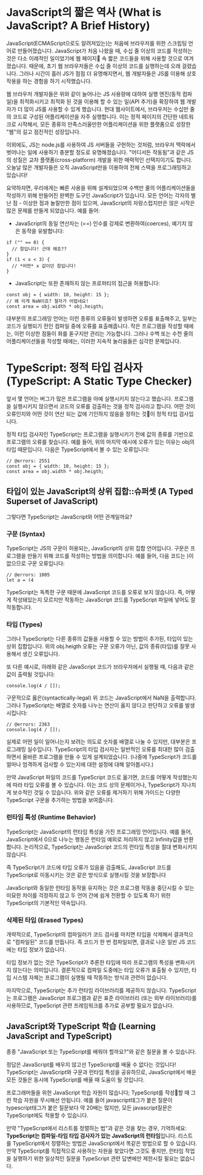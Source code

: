 # JavaScript의 짧은 역사 (What is JavaScript? A Brief History)

JavaScript(ECMAScript으로도 알려져있는)는 처음에 브라우저를 위한 스크립팅 언어로 만들어졌습니다. JavaScript가 처음 나왔을 때, 수십 줄 이상의 코드를 작성하는 것은 다소 이례적인 일이었기에 웹 페이지 속 짧은 코드들을 위해 사용할 것으로 여겨졌습니다. 때문에, 초기 웹 브라우저들은 수십 줄 이상의 코드를 실행하는데 오래 걸렸습니다. 그러나 시간이 흘러 JS가 점점 더 유명해지면서, 웹 개발자들은 JS를 이용해 상호작용을 하는 경험을 하기 시작했습니다.

웹 브라우저 개발자들은 위와 같이 늘어나는 JS 사용량에 대하여 실행 엔진(동적 컴파일)을 최적화시키고 최적화 된 것을 이용해 할 수 있는 일(API 추가)을 확장하여 웹 개발자가 더 많이 JS를 사용할 수 있게 했습니다. 현대 웹사이트에서, 브라우저는 수십만 줄의 코드로 구성된 어플리케이션을 자주 실행합니다. 이는 정적 페이지의 간단한 네트워크로 시작해서, 모든 종류의 만족스러울만한 어플리케이션을 위한 플랫폼으로 성장한 "웹"의 길고 점진적인 성장입니다.

이외에도, JS는 node.js를 사용하여 JS 서버들을 구현하는 것처럼, 브라우저 맥락에서 벗어나는 일에 사용하기 충분할 정도로 유명해졌습니다. "어디서든 작동됨"과 같은 JS의 성질은 교차 플랫폼(cross-platform) 개발을 위한 매력적인 선택지이기도 합니다. 오늘날 많은 개발자들은 오직 JavaScript만을 이용하여 전체 스택을 프로그래밍하고 있습니다!

요약하자면, 우리에게는 빠른 사용을 위해 설계되었으며 수백만 줄의 어플리케이션들을 작성하기 위해 만들어진 완벽한 도구인 JavaScript가 있습니다. 모든 언어는 각자의 별난 점 - 이상한 점과 놀랄만한 점이 있으며, JavaScript의 자랑스럽지만은 않은 시작은 많은 문제를 만들게 되었습니다. 예를 들어:

- JavaScript의 동일 연산자는 (==) 인수를 강제로 변환하여(coerces), 예기치 않은 동작을 유발합니다: 

```
if ("" == 0) {
  // 참입니다! 근데 왜죠??
}
if (1 < x < 3) { 
  // *어떤* x 값이던 참입니다! 
}
```
- JavaScript는 또한 존재하지 않는 프로퍼티의 접근을 허용합니다:
```
const obj = { width: 10, height: 15 };
// 왜 이게 NaN이죠? 철자가 어렵네요!
const area = obj.width * obj.heigth;
```
대부분의 프로그래밍 언어는 이런 종류의 오류들이 발생하면 오류를 표출해주고, 일부는 코드가 실행되기 전인 컴파일 중에 오류를 표출해줍니다. 작은 프로그램을 작성할 때에는, 이런 이상한 점들이 화를 돋구지만 관리는 가능합니다. 그러나 수백 또는 수천 줄의 어플리케이션들을 작성할 때에는, 이러한 지속적 놀라움들은 심각한 문제입니다.

# TypeScript: 정적 타입 검사자 (TypeScript: A Static Type Checker)  
앞서 몇 언어는 버그가 많은 프로그램을 아예 실행시키지 않는다고 했습니다. 프로그램을 실행시키지 않으면서 코드의 오류를 검출하는 것을 정적 검사라고 합니다. 어떤 것이 오류인지와 어떤 것이 연산 되는 값에 기인하지 않음을 정하는 것이 정적 타입 검사입니다.

정적 타입 검사자인 TypeScript는 프로그램을 실행시키기 전에 값의 종류를 기반으로 프로그램의 오류를 찾습니다. 예를 들어, 위의 마지막 예시에 오류가 있는 이유는 obj의 타입 때문입니다. 다음은 TypeScript에서 볼 수 있는 오류입니다:
```
// @errors: 2551
const obj = { width: 10, height: 15 };
const area = obj.width * obj.heigth;
```
## 타입이 있는 JavaScript의 상위 집합::슈퍼셋 (A Typed Superset of JavaScript)
그렇다면 TypeScript는 JavaScript와 어떤 관계일까요?

### 구문 (Syntax)
TypeScript는 JS의 구문이 허용되는, JavaScript의 상위 집합 언어입니다. 구문은 프로그램을 만들기 위해 코드를 작성하는 방법을 의미합니다. 예를 들어, 다음 코드는 )이 없으므로 구문 오류입니다:
```
// @errors: 1005
let a = (4
```
TypeScript는 독특한 구문 때문에 JavaScript 코드를 오류로 보지 않습니다. 즉, 어떻게 작성돼있는지 모르지만 작동하는 JavaScript 코드를 TypeScript 파일에 넣어도 잘 작동합니다.

### 타입 (Types)
그러나 TypeScript는 다른 종류의 값들을 사용할 수 있는 방법이 추가된, 타입이 있는 상위 집합입니다. 위의 obj.heigth 오류는 구문 오류가 아닌, 값의 종류(타입)를 잘못 사용해서 생긴 오류입니다.

또 다른 예시로, 아래와 같은 JavaScript 코드가 브라우저에서 실행될 때, 다음과 같은 값이 출력될 것입니다:
```
console.log(4 / []);
```
구문적으로 옳은(syntactically-legal) 위 코드는 JavaScript에서 NaN을 출력합니다. 그러나 TypeScript는 배열로 숫자를 나누는 연산이 옳지 않다고 판단하고 오류를 발생시킵니다:
```
// @errors: 2363
console.log(4 / []);
```
실제로 어떤 일이 일어나는지 보려는 의도로 숫자를 배열로 나눌 수 있지만, 대부분은 프로그래밍 실수입니다. TypeScript의 타입 검사자는 일반적인 오류를 최대한 많이 검출하면서 올바른 프로그램을 만들 수 있게 설계되었습니다. (나중에 TypeScript가 코드를 얼마나 엄격하게 검사할 수 있는지에 대한 설정에 대해 알아봅시다.)

만약 JavaScript 파일의 코드를 TypeScript 코드로 옮기면, 코드를 어떻게 작성했는지에 따라 타입 오류를 볼 수 있습니다. 이는 코드 상의 문제이거나, TypeScript가 지나치게 보수적인 것일 수 있습니다. 위와 같은 오류를 제거하기 위해 가이드는 다양한 TypeScript 구문을 추가하는 방법을 보여줍니다.

### 런타임 특성 (Runtime Behavior)
TypeScript는 JavaScript의 런타임 특성을 가진 프로그래밍 언어입니다. 예를 들어, JavaScript에서 0으로 나누는 행동은 런타임 예외로 처리하지 않고 Infinity값을 반환합니다. 논리적으로, TypeScript는 JavaScript 코드의 런타임 특성을 절대 변화시키지 않습니다.

즉 TypeScript가 코드에 타입 오류가 있음을 검출해도, JavaScript 코드를 TypeScript로 이동시키는 것은 같은 방식으로 실행시킬 것을 보장합니다

JavaScript와 동일한 런타임 동작을 유지하는 것은 프로그램 작동을 중단시킬 수 있는 미묘한 차이를 걱정하지 않고 두 언어 간에 쉽게 전환할 수 있도록 하기 위한 TypeScript의 기본적인 약속입니다.

### 삭제된 타입 (Erased Types)
개략적으로, TypeScript의 컴파일러가 코드 검사를 마치면 타입을 삭제해서 결과적으로 "컴파일된" 코드를 만듭니다. 즉 코드가 한 번 컴파일되면, 결과로 나온 일반 JS 코드에는 타입 정보가 없습니다.

타입 정보가 없는 것은 TypeScript가 추론한 타입에 따라 프로그램의 특성을 변화시키지 않는다는 의미입니다. 결론적으로 컴파일 도중에는 타입 오류가 표출될 수 있지만, 타입 시스템 자체는 프로그램이 실행될 때 작동하는 방식과 관련이 없습니다.

마지막으로, TypeScript는 추가 런타임 라이브러리를 제공하지 않습니다. TypeScript는 프로그램은 JavaScript 프로그램과 같은 표준 라이브러리 (또는 외부 라이브러리)를 사용하므로, TypeScript 관련 프레임워크를 추가로 공부할 필요가 없습니다.
## JavaScript와 TypeScript 학습 (Learning JavaScript and TypeScript)
종종 "JavaScript 또는 TypeScript를 배워야 할까요?"와 같은 질문을 볼 수 있습니다.

정답은 JavaScript를 배우지 않고선 TypeScript를 배울 수 없다는 것입니다! TypeScript는 JavaScript와 구문과 런타임 특성을 공유하므로, JavaScript에서 배운 모든 것들은 동시에 TypeScript를 배울 때 도움이 될 것입니다.

프로그래머들을 위한 JavaScript 학습 자원이 많습니다; TypeScript를 작성할 때 그런 학습 자원을 무시해선 안됩니다. 예를 들어 javascript태그가 붙은 질문이 typescript태그가 붙은 질문보다 약 20배는 많지만, 모든 javascript질문은 TypeScript에도 적용할 수 있습니다.

만약 "TypeScript에서 리스트를 정렬하는 법"과 같은 것을 찾는 경우, 기억하세요: **TypeScript는 컴파일-타임 타입 검사자가 있는 JavaScript의 런타임**입니다. 리스트를 TypeScript에서 정렬하는 방법은 JavaScript에서 똑같은 방법으로 할 수 있습니다. 만약 TypeScript를 직접적으로 사용하는 자원을 찾았다면 그것도 좋지만, 런타임 작업을 실행하기 위한 일상적인 질문을 TypeScript 관련 답변에만 제한시킬 필요는 없습니다.

